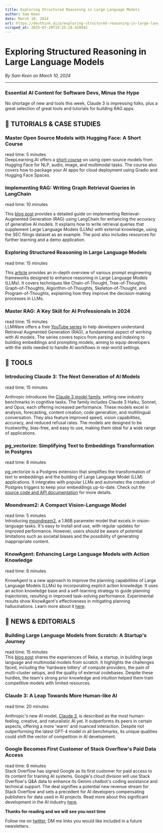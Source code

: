 ```yaml
---
title: Exploring Structured Reasoning in Large Language Models
author: Sam Keen
date: March 10, 2024
url: https://devthink.ai/p/exploring-structured-reasoning-in-large-language-models
scraped_at: 2025-07-29T19:25:28.420942
---
```


# Exploring Structured Reasoning in Large Language Models

*By Sam Keen on March 10, 2024*

---

### **Essential AI Content for Software Devs,** **Minus the Hype**

No shortage of new and tools this week, Claude 3 is impressing folks, plus a great selection of great tools and tutorials for building RAG apps.



## 📖 **TUTORIALS & CASE STUDIES**

### Master Open Source Models with Hugging Face: A Short Course

read time: 5 minutes  
DeepLearning.AI offers a [short course]("https://www.deeplearning.ai/short-courses/open-source-models-hugging-face/") on using open source models from Hugging Face for NLP, audio, image, and multimodal tasks. The course also covers how to package your AI apps for cloud deployment using Gradio and Hugging Face Spaces.

### Implementing RAG: Writing Graph Retrieval Queries in LangChain

read time: 10 minutes



This [blog post]("https://neo4j.com/developer-blog/rag-graph-retrieval-query-langchain/") provides a detailed guide on implementing Retrieval-Augmented Generation (RAG) using LangChain for enhancing the accuracy of generative AI models. It explains how to write retrieval queries that supplement Large Language Models (LLMs) with external knowledge, using the SEC filings dataset as an example. The post also includes resources for further learning and a demo application.

### Exploring Structured Reasoning in Large Language Models

read time: 15 minutes



This [article]("https://towardsdatascience.com/something-of-thought-in-llm-prompting-an-overview-of-structured-llm-reasoning-70302752b390") provides an in-depth overview of various prompt engineering frameworks designed to enhance reasoning in Large Language Models (LLMs). It covers techniques like Chain-of-Thought, Tree-of-Thoughts, Graph-of-Thoughts, Algorithm-of-Thoughts, Skeleton-of-Thought, and Program-of-Thoughts, explaining how they improve the decision-making processes in LLMs.

### Master RAG: A Key Skill for AI Professionals in 2024

read time: 15 minutes  
LLMWare offers a free [YouTube series]("https://dev.to/llmware/become-a-rag-professional-in-2024-go-from-beginner-to-expert-41mg") to help developers understand Retrieval Augmented Generation (RAG), a fundamental aspect of working with AI models. The series covers topics from parsing and indexing to building embeddings and prompting models, aiming to equip developers with the skills needed to handle AI workflows in real-world settings.

##

## 🧰 **TOOLS**

### Introducing Claude 3: The Next Generation of AI Models

read time: 15 minutes



Anthropic introduces the [Claude 3 model family]("https://www.anthropic.com/news/claude-3-family"), setting new industry benchmarks in cognitive tasks. The family includes Claude 3 Haiku, Sonnet, and Opus, each offering increased performance. These models excel in analysis, forecasting, content creation, code generation, and multilingual conversation. They also feature improved speed, vision capabilities, accuracy, and reduced refusal rates. The models are designed to be trustworthy, bias-free, and easy to use, making them ideal for a wide range of applications.

### pg_vectorize: Simplifying Text to Embeddings Transformation in Postgres

read time: 8 minutes



pg_vectorize is a Postgres extension that simplifies the transformation of text to embeddings and the building of Large Language Model (LLM) applications. It integrates with popular LLMs and automates the creation of Postgres triggers to keep your embeddings up-to-date. Check out the [source code and API documentation]("https://github.com/tembo-io/pg_vectorize") for more details.

### Moondream2: A Compact Vision-Language Model

read time: 5 minutes  
Introducing [moondream2]("https://github.com/vikhyat/moondream2"), a 1.86B parameter model that excels in vision-language tasks. It's easy to install and use, with regular updates for improved performance. However, users should be aware of potential limitations such as societal biases and the possibility of generating inappropriate content.

### KnowAgent: Enhancing Large Language Models with Action Knowledge

read time: 8 minutes



KnowAgent is a new approach to improve the planning capabilities of Large Language Models (LLMs) by incorporating explicit action knowledge. It uses an action knowledge base and a self-learning strategy to guide planning trajectories, resulting in improved task-solving performance. Experimental results show KnowAgent's effectiveness in mitigating planning hallucinations. Learn more about it [here]("https://www.zjukg.org/project/KnowAgent/").

## 📰 **NEWS & EDITORIALS**

### Building Large Language Models from Scratch: A Startup's Journey

read time: 15 minutes  
This [blog post]("https://www.yitay.net/blog/training-great-llms-entirely-from-ground-zero-in-the-wilderness") shares the experiences of Reka, a startup, in building large language and multimodal models from scratch. It highlights the challenges faced, including the 'hardware lottery' of compute providers, the pain of multi-cluster setups, and the quality of external codebases. Despite these hurdles, the team's strong prior knowledge and intuition helped them train competitive models with limited resources.

### Claude 3: A Leap Towards More Human-like AI

read time: 20 minutes



Anthropic's new AI model, [Claude 3]("https://every.to/napkin-math/claude-3-is-the-most-human-ai-yet"), is described as the most human-feeling, creative, and naturalistic AI yet. It outperforms its peers in certain aspects, offering a more 'warm' and nuanced interaction. Despite not outperforming the latest GPT-4 model in all benchmarks, its unique qualities could shift the vector of competition in AI development.

### Google Becomes First Customer of Stack Overflow's Paid Data Access

read time: 8 minutes  
Stack Overflow has signed Google as its first customer for paid access to its content for training AI systems. Google's cloud division will use Stack Overflow's Q&A data to enhance its Gemini chatbot's coding assistance and technical support. The deal signifies a potential new revenue stream for Stack Overflow and sets a precedent for AI developers compensating publishers for data used in AI projects. Read more about this significant development in the AI industry [here]("https://www.wired.com/story/google-deal-stackoverflow-ai-giants-pay-for-data/").

**Thanks for reading and we will see you next time**

Follow me on [twitter]("https://twitter.com/devthinkai"), DM me links you would like included in a future newsletters.
